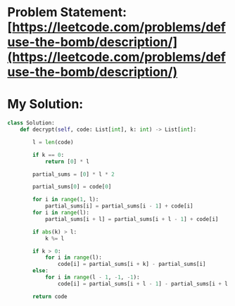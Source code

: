 # Problem Statement: [https://leetcode.com/problems/defuse-the-bomb/description/](https://leetcode.com/problems/defuse-the-bomb/description/)
# My Solution: 
```py
class Solution:
    def decrypt(self, code: List[int], k: int) -> List[int]:

        l = len(code)

        if k == 0:
            return [0] * l

        partial_sums = [0] * l * 2

        partial_sums[0] = code[0]

        for i in range(1, l):
            partial_sums[i] = partial_sums[i - 1] + code[i]
        for i in range(l):
            partial_sums[i + l] = partial_sums[i + l - 1] + code[i]

        if abs(k) > l:
            k %= l

        if k > 0:
            for i in range(l):
                code[i] = partial_sums[i + k] - partial_sums[i]
        else:
            for i in range(l - 1, -1, -1):
                code[i] = partial_sums[i + l - 1] - partial_sums[i + l + k - 1]

        return code
```
